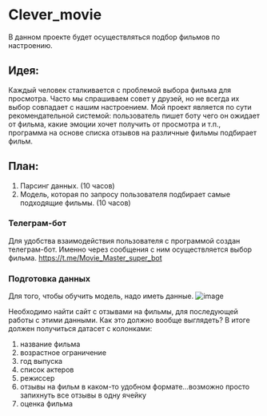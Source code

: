 # Clever_movie
В данном проекте будет осуществляться подбор фильмов по настроению.
## Идея:
Каждый человек сталкивается с проблемой выбора фильма для просмотра. Часто мы спрашиваем совет у друзей, но не всегда их выбор совпадает с нашим настроением. Мой проект является по сути рекомендательной системой: пользователь пишет боту чего он ожидает от фильма, какие эмоции хочет получить от просмотра и т.п., программа на основе списка отзывов на различные фильмы подбирает фильм.
## План:
1. Парсинг данных. (10 часов)
3. Модель, которая по запросу пользователя подбирает самые подходящие фильмы. (10 часов)
### Телеграм-бот
Для удобства взаимодействия пользователя с программой создан телеграм-бот. Именно через сообщения с ним осуществляется выбор фильма.
https://t.me/Movie_Master_super_bot
### Подготовка данных
Для того, чтобы обучить модель, надо иметь данные.
![image](https://github.com/VikiKu/Clever_movie/assets/148389982/15b16aa9-ee56-4de2-951e-5ded6832e9cb)

Необходимо найти сайт с отзывами на фильмы, для последующей работы с этими данными. 
Как это должно вообще выглядеть? В итоге должен получиться датасет с колонками:
1. название фильма
2. возрастное ограничение
3. год выпуска
4. список актеров
5. режиссер
6. отзывы на фильм в каком-то удобном формате...возможно просто запихнуть все отзывы в одну ячейку
7. оценка фильма
